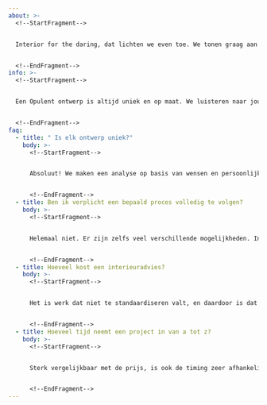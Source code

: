 ```yaml
---
about: >-
  <!--StartFragment-->


  Interior for the daring, dat lichten we even toe. We tonen graag aan dat esthetiek, beleving en functionaliteit perfect in harmonie kunnen uitgelijnd worden in een onvergetelijk interieur. Opulent staat open voor veel verschillende soorte projecten. Neem dus gerust contact, dan bespreken we samen wat de mogelijkheden zijn om voor jou een spraakmakend interieur te realiseren.n


  <!--EndFragment-->
info: >-
  <!--StartFragment-->


  Een Opulent ontwerp is altijd uniek en op maat. We luisteren naar jouw wensen en brengen daarna ook je noden en voorkeuren voor je nieuwe interieur in kaart. Het advies kan zo ver uitgebreid worden als nodig is voor jouw project, inclusief begeleiding naar de realisatie van het nieuwe interieur.


  <!--EndFragment-->
faq:
  - title: " Is elk ontwerp uniek?"
    body: >-
      <!--StartFragment-->


      Absoluut! We maken een analyse op basis van wensen en persoonlijkheid, en van daaruit bouwen we een ontwerp op. We houden rekening met de site, omgeving en de noden en wensen. Door rekening te houden met deze factoren zal elk ontwerp steeds volledig uniek zijn.


      <!--EndFragment-->
  - title: Ben ik verplicht een bepaald proces volledig te volgen?
    body: >-
      <!--StartFragment-->


      Helemaal niet. Er zijn zelfs veel verschillende mogelijkheden. In een eerste korte kennismaking (via mail of telefoon) leren we van elkaar wat je precies wilt en kunnen wij een voorstel op maat doen van een proces waarin precies zit wat jij nodig hebt zonder vast te zitten aan overbodige verplichtingen.


      <!--EndFragment-->
  - title: Hoeveel kost een interieuradvies?
    body: >-
      <!--StartFragment-->


      Het is werk dat niet te standaardiseren valt, en daardoor is dat voor een prijs ook zo. De omvang van het project, de verwachtingen, en de graad van begeleiding zijn allemaal van invloed op de prijs. Er worden ook andere prijzen gehanteerd voor residentiële projecten en bedrijfs- of hospitality projecten. Bij voorkeur wordt het budget al in een eerste gesprek aangehaald. Op die manier komen we beiden niet voor verrassingen te staan alvorens er verdere afspraken gemaakt worden.


      <!--EndFragment-->
  - title: Hoeveel tijd neemt een project in van a tot z?
    body: >-
      <!--StartFragment-->


      Sterk vergelijkbaar met de prijs, is ook de timing zeer afhankelijk van de omvang, de verwachtingen en de graad van begeleiding in het proces. Daarbij komt ook de timing van leveranciers of partners die het geheel allesbehalve gemakkelijk inschatbaar maken. Zodra een project officieel aanvangt en de route en opties duidelijk uitgestippeld zijn, kan een timing wel nauwkeuriger afgelijnd worden.


      <!--EndFragment-->
---
```

